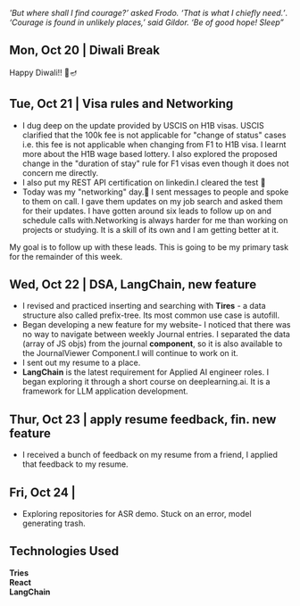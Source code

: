 *'But where shall I find courage?’ asked Frodo. ‘That is what I chiefly need.’*.  
*‘Courage is found in unlikely places,’ said Gildor. ‘Be of good hope! Sleep”*

## Mon, Oct 20 | Diwali Break 
Happy Diwali!! 🎇🪔 

## Tue, Oct 21 | Visa rules and Networking
* I dug deep on the update provided by USCIS on H1B visas. USCIS clarified that the 100k fee is not applicable for "change of status" cases i.e. this fee  is not applicable when changing from F1 to H1B visa. I learnt more about the H1B wage based lottery. I also explored the proposed change in the "duration of stay" rule for F1 visas even though it does not concern me directly.  
* I also put my REST API certification on linkedin.I cleared the test 💪  
* Today was my "networking" day.🤝 I sent messages to people and spoke to them on call. I gave them updates on my job search and asked them for their updates. I have gotten around six leads to follow up on and schedule calls with.Networking is always harder for me than working on projects or studying. It is a skill of its own and I am getting better at it.  

My goal is to follow up with these leads. This is going to be my primary task for the remainder of this week.  


## Wed, Oct 22 | DSA, LangChain, new feature 
* I revised and practiced inserting and searching with **Tires** - a data structure also called prefix-tree. Its most common use case is autofill.  
* Began developing a new feature for my website- I noticed that there was no way to navigate between weekly Journal entries. I separated the data (array of JS objs) from the journal **component**, so it is also available to the JournalViewer Component.I will continue to work on it.   
* I sent out my resume to a place.   
* **LangChain** is the latest requirement for Applied AI engineer roles. I began exploring it through a short course on deeplearning.ai. It is a framework for LLM application development.

## Thur, Oct 23 | apply resume feedback, fin. new feature
* I received a bunch of feedback on my resume from a friend, I applied that feedback to my resume.  

## Fri, Oct 24 | 
* Exploring repositories for ASR demo. Stuck on an error, model generating trash. 

## Technologies Used
**Tries**   
**React**  
**LangChain**


